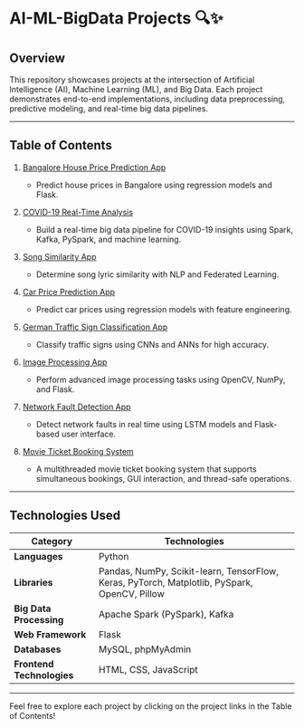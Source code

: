 # AI-ML-BigData Projects 🔍✨

## Overview

This repository showcases projects at the intersection of Artificial Intelligence (AI), Machine Learning (ML), and Big Data. Each project demonstrates end-to-end implementations, including data preprocessing, predictive modeling, and real-time big data pipelines.

---

## Table of Contents

1. [Bangalore House Price Prediction App](./Bangalore_House_price_prediction_app)
   - Predict house prices in Bangalore using regression models and Flask.
2. [COVID-19 Real-Time Analysis](./covid-19-real-time-analysis)
   - Build a real-time big data pipeline for COVID-19 insights using Spark, Kafka, PySpark, and machine learning.
   
3. [Song Similarity App](./Song_similarity_app)
   - Determine song lyric similarity with NLP and Federated Learning.
4. [Car Price Prediction App](./Car_price_prediction_app)
   - Predict car prices using regression models with feature engineering.
5. [German Traffic Sign Classification App](./German_traffic_sign_recognition_app)
   - Classify traffic signs using CNNs and ANNs for high accuracy.
6. [Image Processing App](./ImageProcessingApp)
   - Perform advanced image processing tasks using OpenCV, NumPy, and Flask.
7. [Network Fault Detection App](./Network_Fault_Detection_App)
   - Detect network faults in real time using LSTM models and Flask-based user interface.
8. [Movie Ticket Booking System](./MovieTicketBooking)
   - A multithreaded movie ticket booking system that supports simultaneous bookings, GUI interaction, and thread-safe operations.

---

## Technologies Used

| **Category**             | **Technologies**                                                                                      |
|--------------------------|------------------------------------------------------------------------------------------------------|
| **Languages**            | Python                                                                                              |
| **Libraries**            | Pandas, NumPy, Scikit-learn, TensorFlow, Keras, PyTorch, Matplotlib, PySpark, OpenCV, Pillow        |
| **Big Data Processing**  | Apache Spark (PySpark), Kafka                                                                        |
| **Web Framework**        | Flask                                                                                               |
| **Databases**            | MySQL, phpMyAdmin                                                                                   |
| **Frontend Technologies**| HTML, CSS, JavaScript                                                                               |

---

Feel free to explore each project by clicking on the project links in the Table of Contents!
